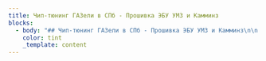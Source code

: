 ```yaml
---
title: Чип-тюнинг ГАЗели в СПб - Прошивка ЭБУ УМЗ и Камминз
blocks:
  - body: "## Чип-тюнинг ГАЗели в СПб - Прошивка ЭБУ УМЗ и Камминз\n\n![](/cat_proshivka-chip-tyuning.webp)\n\nСпециалисты \"Авторемонтной Мастерской\" выполняют профессиональный чип-тюнинг двигателей ЗМЗ-405, УМЗ-4216, КАММИНЗ устанавливаемых на автомобили ГАЗель Next, Бизнес (2705, 3221, 3302, 33023) а также на\_Соболь\_(2217, 2310, 2752) всех поколений и модификаций.\n\nВерсии прошивок:\_МИКАС 7.1,\_МИКАС 11, 11ET, 11CR,\_МИКАС 10.3,\_МИКАС 12.3,\_МИКАС 12 и новые версии,\_BOSCH,\_CUMMINS. Так же выполняем прошивку двигателя КАММИНЗ с отключением клапана ЕГР.\n\n## Более подробно о\_прошивках:\n\nПрошивка Газель камминз: isf2.\n\nМодифицированные прошивки Евро-3, Евро-4, Евро-5. Отключен клапан Егр, сажевый фильтр, увеличена мощность (148,168) и крутящий момент , управление холостыми оборотами кнопкой круиза. Снижение расхода топлива относительно заводского софта.\n\nПрошивка газель УМЗ-4216, А-274, 275, Эвотек, ЗМЗ-405 . Микас 7,10,11,12\nМодифицированные прошивки евро-0, евро-2, евро-4и5.\n\nДинамичные версии прошивок различной комплектации:\n\nБез катализатора и второго лямбда зонда (е2 ), с ранним включением вентилятора охлаждения, отключение датчика положения распредвала, отключение адсорбера, отключение датчика неровной дороги, контроль пропусков воспламенения и т.д.\n\nПрошивки Gai, Esso, Antel, Adact, Iron, Юрлов.\n"
    color: tint
    _template: content
---
```



